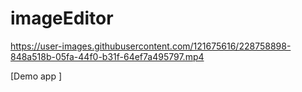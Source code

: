 # imageEditor



https://user-images.githubusercontent.com/121675616/228758898-848a518b-05fa-44f0-b31f-64ef7a495797.mp4


[Demo app ]
